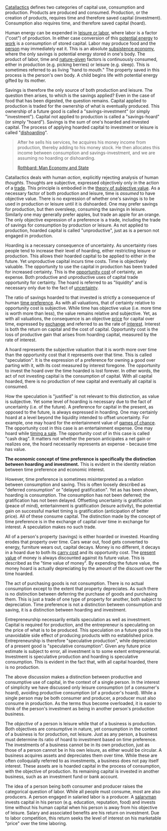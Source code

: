 [Catallactics](https://en.wikipedia.org/wiki/Catallactics) defines two categories of capital use, consumption and production. Products are produced and consumed. Production, or the creation of products, requires time and therefore saved capital (investment). Consumption also requires time, and therefore saved capital (hoard).

Human energy can be expended in [leisure or labor](https://mises.org/library/man-economy-and-state-power-and-market/html/p/926), where labor is a factor ("cost") of production. In either case conversion of this [potential energy](https://en.wikipedia.org/wiki/Potential_energy) to [work](https://en.wikipedia.org/wiki/Potential_energy#Work_and_potential_energy) is a consumption of stored capital. Labor may produce food and the [person](Glossary#person) may immediately eat it. This is an absolute [subsistence economy](https://en.wikipedia.org/wiki/Subsistence_economy), where the only savings is potential energy stored in one's body. The product of labor, time and [nature-given](https://mises.org/library/man-economy-and-state-power-and-market/html/p/939) factors is continuously consumed, either in production (e.g. picking berries) or leisure (e.g. sleep). This is sometimes referred to as living "hand to mouth." The property saved in this process is the person's own body. A child begins life with potential energy gifted by its mother.

Savings is therefore the only source of both production and leisure. The question then arises, to which is the savings applied? Even in the case of food that has been digested, the question remains. Capital applied to production is traded for the ownership of what is eventually produced. This ownership of a future good is called a "savings-investment" (or simply "investment"). Capital not applied to production is called a "savings-hoard" (or simply "hoard"). Savings is the sum of one's hoarded and invested capital. The process of applying hoarded capital to investment or leisure is called "[dishoarding](https://mises.org/library/man-economy-and-state-power-and-market/html/p/992)".

> After he sells his services, he acquires his money income from production, thereby adding to his money stock. He then allocates this income between consumption and savings-investment, and we are assuming no hoarding or dishoarding.
> 
> [Rothbard: Man Economy and State](https://mises.org/library/man-economy-and-state-power-and-market/html/p/992)

Catallactics deals with human *action*, explicitly rejecting analysis of human *thoughts*. Thoughts are subjective, expressed objectively only in the action of a [trade](Glossary#trade). This principle is embodied in the [theory of subjective value](https://en.wikipedia.org/wiki/Subjective_theory_of_value). As a necessary factor of both production and leisure, time is *assumed* to have objective value. There is no expression of whether one's savings is to be used in production or leisure until it is dishoarded. One may prefer savings for production, but then oversleep, consuming the savings in leisure. Similarly one may generally prefer apples, but trade an apple for an orange. The only objective expression of a preference is a trade, including the trade of savings for consumption by production or leisure. As not applied to production, hoarded capital is called "unproductive", just as is a person not engaged in production.

Hoarding is a necessary consequence of uncertainty. As uncertainty rises people tend to increase their level of hoarding, either restricting leisure or production. This allows their hoarded capital to be applied to either in the future. Yet unproductive capital incurs time costs. Time is objectively valuable. The opportunity to use the capital in production has been traded for increased certainty. This is the [opportunity cost](https://en.wikipedia.org/wiki/Opportunity_cost) of certainty, an expense. Both productive and unproductive uses of capital trade opportunity for certainty. The hoard is referred to as "liquidity" and is necessary only due to the fact of [uncertainty](https://mises.org/wire/problem-hoarding).

The ratio of savings hoarded to that invested is strictly a consequence of human [time preference](Time-Preference-Fallacy). As with all valuations, that of certainty relative to opportunity cost is subjective. While time has objective value (i.e. more time is worth more than less), the value remains relative and subjective. Yet, as with all valuations, the consequence is an objective [price](Glossary#price) for capital over time, expressed by [exchange](Glossary#exchange) and referred to as the rate of [interest](Glossary#interest). Interest is both the return on capital and the cost of capital. Opportunity cost is the loss of productive gain that arises from hoarding capital, measured by the rate of interest.

A hoard represents the subjective valuation that it is worth more over time than the opportunity cost that it represents over that time. This is called "speculation". It is the expression of a preference for owning a good over parting with it, with its cost measured by interest foregone. The opportunity to invest the hoard over the time hoarded is lost forever. In other words, the act of not investing capital is the consumption of capital. With all capital hoarded, there is no production of new capital and eventually all capital is consumed.

How the speculation is "justified" is not relevant to this distinction, as value is subjective. Yet some level of hoarding is necessary due to the fact of uncertainty (i.e. of the future). A preference for capital in the present, as opposed to the future, is always expressed in hoarding. One may certainly hoard at a level beyond the liquidity intended to offset uncertainty. For example, one may hoard for the entertainment value of [games of chance](https://en.wikipedia.org/wiki/Game_of_chance). The opportunity cost in this case is an entertainment expense. One may hoard while [timing a sale](https://en.wikipedia.org/wiki/Market_timing). The opportunity cost of in this case is called "cash drag". It matters not whether the person anticipates a net gain or realizes one, the hoard necessarily represents an expense - because time has value.

**The economic concept of time preference is specifically the distinction between hoarding and investment.** This is evident in the identity relation between time preference and economic interest.

However, time preference is sometimes misinterpreted as a relation between consumption and saving. This is often loosely described as "deferred consumption" or "delayed gratification". Yet as has been shown, hoarding is consumption. The consumption has not been deferred; the gratification has not been delayed. Offsetting uncertainty is gratification (peace of mind), entertainment is gratification (leisure activity), the potential gain on successful market timing is gratification (anticipation of better price). All of these consume capital. The distinction made by the concept of time preference is in the exchange of capital over time in exchange for interest. A speculation makes no such trade.

All of a person's property (savings) is either hoarded or invested. Hoarding erodes that property over time. Cars wear out, food gets converted to energy, furniture wears out, capital decays. Money is no different, it decays in a hoard due to both its [carry cost](https://en.wikipedia.org/wiki/Cost_of_carry) and its opportunity cost. The [present value](https://en.wikipedia.org/wiki/Present_value) of money is always discounted against its future value. This is described as the "time value of money". By expending the future value, the money hoard is actually depreciating by the amount of the discount over the time hoarded. 

The act of purchasing goods is not consumption. There is no actual consumption except to the extent that property depreciates. As such there is no distinction between deferring the purchase of goods and purchasing them. This is just a trade of one type of property for another, both subject to depreciation. Time preference is not a distinction between consumption and saving, it is a distinction between hoarding and investment.

Entrepreneurship necessarily entails speculation as well as investment. Capital is required for production, and the entrepreneur is speculating on the price of what is to be produced. This speculation on a future good is the unavoidable side effect of producing products with no established price. Entrepreneurship is therefore "speculative production", while depreciation of a present good is "speculative consumption". Given any future price estimate is subject to error, all investment is to some extent entrepreneurial. Investment is speculative production and hoarding is speculative consumption. This is evident in the fact that, with all capital hoarded, there is no production.

The above discussion makes a distinction between productive and consumptive use of capital, in the context of a single person. In the interest of simplicity we have discussed only leisure consumption (of a consumer's hoard), avoiding productive consumption (of a producer's hoard). While a single person may be both consumer and producer, a producer must also consume in production. As the terms thus become overloaded, it is easier to think of the person's investment as being in another person's production business.

The *objective* of a person is leisure while that of a business is production. Both objectives are consumptive in nature, yet consumption in the context of a business is for production, not leisure. Just as any person, a business must determine its ratio of hoard to investment based on time preference. The investments of a business cannot be in its own production, just as those of a person cannot be in his own leisure, as either would be circular. A business acquires assets and depreciates them over time. While these are often colloquially referred to as investments, a business does not pay itself interest. These assets are is hoarded capital in the process of consumption, with the objective of production. Its remaining capital is invested in another business, such as an investment fund or bank account.

The idea of a person being both consumer and producer raises the categorical question of labor. While all people must consume, most are also producers. A person engaged in salaried labor is a producer. A [salaryman](https://en.wikipedia.org/wiki/Salaryman) invests capital in his person (e.g. education, reputation, food) and invests time without his human capital when his person is away from his objective of leisure. Salary and associated benefits are his return on investment. Due to labor competition, this return seeks the level of interest on his marketable "price" over the time laboring.
